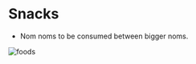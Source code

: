 # Snacks

-   Nom noms to be consumed between bigger noms.

![foods](https://images.pexels.com/photos/122434/popcorn-cinema-ticket-film-122434.jpeg?w=315&h=237&dpr=2&auto=compress&cs=tinysrgb)
